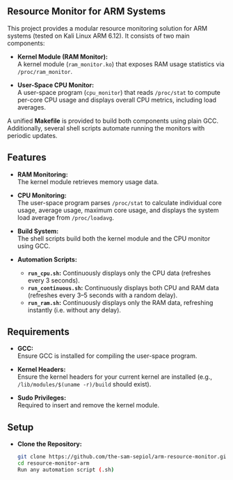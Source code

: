 ## Resource Monitor for ARM Systems

This project provides a modular resource monitoring solution for ARM systems (tested on Kali Linux ARM 6.12). It consists of two main components:

- **Kernel Module (RAM Monitor):**  
  A kernel module (`ram_monitor.ko`) that exposes RAM usage statistics via `/proc/ram_monitor`.

- **User-Space CPU Monitor:**  
  A user-space program (`cpu_monitor`) that reads `/proc/stat` to compute per-core CPU usage and displays overall CPU metrics, including load averages.

A unified **Makefile** is provided to build both components using plain GCC. Additionally, several shell scripts automate running the monitors with periodic updates.

## Features

- **RAM Monitoring:**  
  The kernel module retrieves memory usage data.

- **CPU Monitoring:**  
  The user-space program parses `/proc/stat` to calculate individual core usage, average usage, maximum core usage, and displays the system load average from `/proc/loadavg`.

- **Build System:**  
  The shell scripts build both the kernel module and the CPU monitor using GCC.

- **Automation Scripts:**  
  - **`run_cpu.sh`:** Continuously displays only the CPU data (refreshes every 3 seconds).
  - **`run_continuous.sh`:** Continuously displays both CPU and RAM data (refreshes every 3–5 seconds with a random delay).
  - **`run_ram.sh`:** Continuously displays only the RAM data, refreshing instantly (i.e. without any delay).

## Requirements

- **GCC:**  
  Ensure GCC is installed for compiling the user-space program.

- **Kernel Headers:**  
  Ensure the kernel headers for your current kernel are installed (e.g., `/lib/modules/$(uname -r)/build` should exist).

- **Sudo Privileges:**  
  Required to insert and remove the kernel module.

## Setup

- **Clone the Repository:**

   ```bash
   git clone https://github.com/the-sam-sepiol/arm-resource-monitor.git
   cd resource-monitor-arm
   Run any automation script (.sh)
